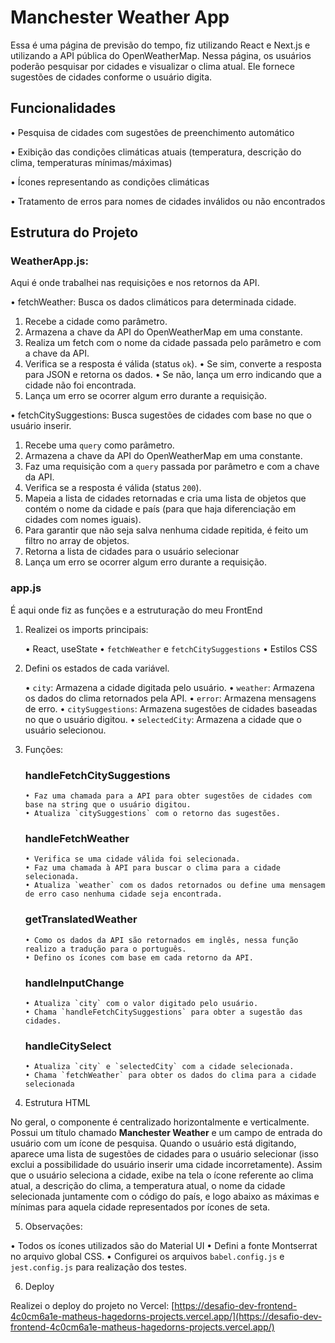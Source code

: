 # Manchester Weather App

Essa é uma página de previsão do tempo, fiz utilizando React e Next.js e utilizando a API pública do OpenWeatherMap. Nessa página, os usuários poderão pesquisar por cidades e visualizar o clima atual. Ele fornece sugestões de cidades conforme o usuário digita.

## Funcionalidades

• Pesquisa de cidades com sugestões de preenchimento automático

• Exibição das condições climáticas atuais (temperatura, descrição do clima, temperaturas mínimas/máximas)

• Ícones representando as condições climáticas

• Tratamento de erros para nomes de cidades inválidos ou não encontrados

## Estrutura do Projeto

### WeatherApp.js:

Aqui é onde trabalhei nas requisições e nos retornos da API.

• fetchWeather: Busca os dados climáticos para determinada cidade.

1. Recebe a cidade como parâmetro.
2. Armazena a chave da API do OpenWeatherMap em uma constante.
3. Realiza um fetch com o nome da cidade passada pelo parâmetro e com a chave da API.
4. Verifica se a resposta é válida (status `ok`).
   • Se sim, converte a resposta para JSON e retorna os dados.
   • Se não, lança um erro indicando que a cidade não foi encontrada.
5. Lança um erro se ocorrer algum erro durante a requisição.


• fetchCitySuggestions: Busca sugestões de cidades com base no que o usuário inserir.

1. Recebe uma `query` como parâmetro.
2. Armazena a chave da API do OpenWeatherMap em uma constante.
3. Faz uma requisição com a `query` passada por parâmetro e com a chave da API.
4. Verifica se a resposta é válida (status `200`).
5. Mapeia a lista de cidades retornadas e cria uma lista de objetos que contém o nome da cidade e país (para que haja diferenciação em cidades com nomes iguais).
6. Para garantir que não seja salva nenhuma cidade repitida, é feito um filtro no array de objetos.
7. Retorna a lista de cidades para o usuário selecionar
8. Lança um erro se ocorrer algum erro durante a requisição.

### app.js

É aqui onde fiz as funções e a estruturação do meu FrontEnd

1. Realizei os imports principais:
   
   • React, useState
   • `fetchWeather` e `fetchCitySuggestions`
   • Estilos CSS

2. Defini os estados de cada variável.
   
   • `city`: Armazena a cidade digitada pelo usuário.
   • `weather`: Armazena os dados do clima retornados pela API.
   • `error`: Armazena mensagens de erro.
   • `citySuggestions`: Armazena sugestões de cidades baseadas no que o usuário digitou.
   • `selectedCity`: Armazena a cidade que o usuário selecionou.

3. Funções:
   
    ### handleFetchCitySuggestions
       • Faz uma chamada para a API para obter sugestões de cidades com base na string que o usuário digitou.
       • Atualiza `citySuggestions` com o retorno das sugestões.

    ### handleFetchWeather
       • Verifica se uma cidade válida foi selecionada.
       • Faz uma chamada à API para buscar o clima para a cidade selecionada.
       • Atualiza `weather` com os dados retornados ou define uma mensagem de erro caso nenhuma cidade seja encontrada.
    
    ### getTranslatedWeather
    
       • Como os dados da API são retornados em inglês, nessa função realizo a tradução para o português.
       • Defino os ícones com base em cada retorno da API.

    ### handleInputChange

       • Atualiza `city` com o valor digitado pelo usuário.
       • Chama `handleFetchCitySuggestions` para obter a sugestão das cidades.

    ### handleCitySelect

       • Atualiza `city` e `selectedCity` com a cidade selecionada.  
       • Chama `fetchWeather` para obter os dados do clima para a cidade selecionada

4. Estrutura HTML
    
No geral, o componente é centralizado horizontalmente e verticalmente. Possui um título chamado **Manchester Weather** e um campo de entrada do usuário com um ícone de pesquisa. Quando o usuário está digitando, aparece uma lista de sugestões de cidades para o usuário selecionar (isso exclui a possibilidade do usuário inserir uma cidade incorretamente). Assim que o usuário seleciona a cidade, exibe na tela o ícone referente ao clima atual, a descrição do clima, a temperatura atual, o nome da cidade selecionada juntamente com o código do país, e logo abaixo as máximas e mínimas para aquela cidade representados por ícones de seta.

5. Observações:

• Todos os ícones utilizados são do Material UI
• Defini a fonte Montserrat no arquivo global CSS.
• Configurei os arquivos `babel.config.js` e `jest.config.js` para realização dos testes.

6. Deploy

Realizei o deploy do projeto no Vercel: [https://desafio-dev-frontend-4c0cm6a1e-matheus-hagedorns-projects.vercel.app/](https://desafio-dev-frontend-4c0cm6a1e-matheus-hagedorns-projects.vercel.app/)
